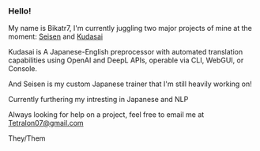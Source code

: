### Hello!

My name is Bikatr7, I'm currently juggling two major projects of mine at the moment: [Seisen](https://github.com/Bikatr7/Seisen) and [Kudasai](https://github.com/Bikatr7/Kudasai)

Kudasai is A Japanese-English preprocessor with automated translation capabilities using OpenAI and DeepL APIs, operable via CLI, WebGUI, or Console. 

And Seisen is my custom Japanese trainer that I'm still heavily working on!

Currently furthering my intresting in Japanese and NLP

Always looking for help on a project, feel free to email me at [Tetralon07@gmail.com](mailto:Tetralon07@gmail.com)

They/Them
